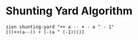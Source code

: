 # Shunting Yard Algorithm

```
zion shunting-yard "++ a -- + - a ^ - 1"
[((++(a--)) + (-(a ^ (-1))))]
```
